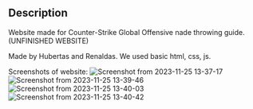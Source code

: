 ## Description
Website made for Counter-Strike Global Offensive nade throwing guide. (UNFINISHED WEBSITE)

Made by Hubertas and Renaldas. We used basic html, css, js.

Screenshots of website:
![Screenshot from 2023-11-25 13-37-17](https://github.com/FluffyDango/csgo-nades/assets/62252774/9a25a8b4-d1ef-4dc4-a8ec-5fc1346084c9)
![Screenshot from 2023-11-25 13-39-46](https://github.com/FluffyDango/csgo-nades/assets/62252774/bb959204-607d-457b-b5bb-a1ca2444f593)
![Screenshot from 2023-11-25 13-40-03](https://github.com/FluffyDango/csgo-nades/assets/62252774/a35129a4-917d-42fe-9d58-98330a201e46)
![Screenshot from 2023-11-25 13-40-42](https://github.com/FluffyDango/csgo-nades/assets/62252774/41f4d208-5d09-4884-a67f-595e80e76128)
